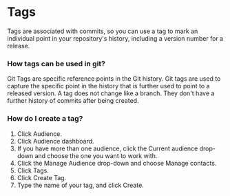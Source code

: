 # Tags
Tags are associated with commits, so you can use a tag to mark an individual point in your repository's history, including a version number for a release.
### How tags can be used in git?
Git Tags are specific reference points in the Git history. Git tags are used to capture the specific point in the history that is further used to point to a released version. A tag does not change like a branch. They don't have a further history of commits after being created.
### How do I create a tag?
1. Click Audience.
2. Click Audience dashboard.
3. If you have more than one audience, click the Current audience drop-down and choose the one you want to work with.
4. Click the Manage Audience drop-down and choose Manage contacts.
5. Click Tags.
6. Click Create Tag.
8. Type the name of your tag, and click Create.
